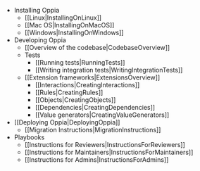   * Installing Oppia
    * [[Linux|InstallingOnLinux]]
    * [[Mac OS|InstallingOnMacOS]]
    * [[Windows|InstallingOnWindows]]
  * Developing Oppia
    * [[Overview of the codebase|CodebaseOverview]]
    * Tests
      * [[Running tests|RunningTests]]
      * [[Writing integration tests|WritingIntegrationTests]]
    * [[Extension frameworks|ExtensionsOverview]]
      * [[Interactions|CreatingInteractions]]
      * [[Rules|CreatingRules]]
      * [[Objects|CreatingObjects]]
      * [[Dependencies|CreatingDependencies]]
      * [[Value generators|CreatingValueGenerators]]
  * [[Deploying Oppia|DeployingOppia]]
    * [[Migration Instructions|MigrationInstructions]]
  * Playbooks
    * [[Instructions for Reviewers|InstructionsForReviewers]]
    * [[Instructions for Maintainers|InstructionsForMaintainers]]
    * [[Instructions for Admins|InstructionsForAdmins]]
